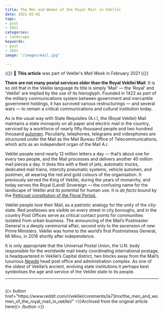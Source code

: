 ```yaml
---
title: The Men and Women of the Royal Mail in Vekllei
date: 2021-02-01
tags:
- post
- 2021
categories:
- landscape
keywords:
- post
- 2021
image: "/images/mail.jpg"

---
```

{{<hint red>}}
🌺 **This article** was part of Vekllei's *Mail Week* in February 2021
{{</hint>}}

**There are not many postal services older than the Royal Vekllei Mail**. It is so old that in the Vekllei language its title is simply ‘Mail’ — the ‘Royal’ and ‘Vekllei’ are implied by the use of its hieroglyph. Founded in 1422 as part of the military communications system between government and mercantile government holdings, it has survived various restructurings — and several wars — to remain a critical communications and cultural institution today.

As is the usual way with State Requisites (A.r.), the (Royal Vekllei) Mail maintains a state monopoly on all paper and electric mail in the country, serviced by a workforce of nearly fifty thousand people and two hundred thousand [automen](https://millmint.net/posts/2021-01-11-automen/). Peculiarly, telephones, telegrams and videophones are structured under the Mail as the Mail Bureau Office of Telecommunications, which acts as an independent organ of the Mail A.r.

Vekllei people send nearly 12 million letters a day — that’s about one for every two people, and the Mail processes and delivers another 40 million mail pieces a day. It does this with a fleet of jets, automatic trucks, dedicated mail trains, intercity pneumatic systems, vehicle automen, and postmen, all wearing the red and gold colours of the organisation. It previously served the King of Vekllei, during the years of monarchy, and today serves the Royal (Land) Sovereign — the confusing name for the landscape of Vekllei and its potential for human use. It is *de facto* bound by the [Petticoat constitution of the Floral Period.](https://millmint.net/utopia/vekllei/#floral-society)

Vekllei people love their Mail, as a patriotic analogy for the unity of the city-state. Red postboxes are visible on every street in city boroughs, and in the country Post Offices serve as critical contact points for communities isolated from urban business. The announcing of the Mail’s Postmaster General is a deeply ceremonial affair, second only to the ascension of new Prime Ministers. Vekllei was home to the world’s first Postmistress General, Mi Miou, in 2016 shortly after independence.

It is only appropriate that the Universal Postal Union, the U.N. body responsible for the worldwide mail treaty coordinating international postage, is headquartered in Vekllei’s Capital district, two blocks away from the Mail’s luxurious [*Newda*](https://millmint.net/posts/2019-12-20-apartment/) head post office and administration complex. As one of the oldest of Vekllei’s ancient, evolving state institutions it perhaps best symbolises the age and service of the Vekllei state to its people.

---
<br>
{{< button href="https://www.reddit.com/r/vekllei/comments/la73mx/the_men_and_women_of_the_royal_mail_in_vekllei/" >}}Archived from the original article here{{< /button >}}
